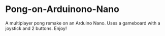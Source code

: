 # Pong-on-Arduinono-Nano
A multiplayer pong remake on an Arduino Nano. Uses a gameboard with a joystick and 2 buttons.
Enjoy!
